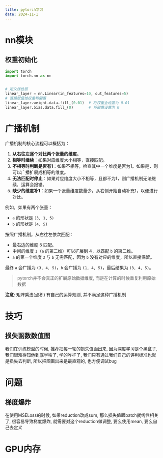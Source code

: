 ```yaml
---
title: pytorch学习
date: 2024-11-1
---
```




# nn模块



## 权重初始化

```python
import torch
import torch.nn as nn


# 定义线性层
linear_layer = nn.Linear(in_features=10, out_features=5)
# 直接赋值给权重和偏置
linear_layer.weight.data.fill_(0.01)  # 将权重全设置为 0.01
linear_layer.bias.data.fill_(0)       # 将偏置设置为 0
```



# 广播机制

广播机制的核心流程可以概括为：

1. **从右往左逐个对比两个张量的维度**。
2. **相等时继续**：如果对应维度大小相等，直接匹配。
3. **不相等时判断是否有1**：如果不相等，检查其中一个维度是否为1。如果是，则可以广播扩展成相等的维度。
4. **无法匹配时停止**：如果对应维度大小不相等，且都不为1，则广播机制无法继续，运算会报错。
5. **缺少的维度补1**：如果一个张量维度数量少，从右侧开始自动补充1，以便进行对比。

例如，如果有两个张量：

- `a` 的形状是 `(3, 1, 5)`
- `b` 的形状是 `(4, 5)`

按照广播机制，从右往左依次匹配：

- 最右边的维度 5 匹配。
- 中间的维度 `1`（`a` 的第二维）可以扩展到 4，以匹配 `b` 的第二维。
- `a` 的第一个维度 `3` 与 `b` 无需匹配，因为 `b` 没有对应的维度，所以直接保留。

最终 `a` 会广播为 `(3, 4, 5)`，`b` 会广播为 `(1, 4, 5)`，最后结果为 `(3, 4, 5)`。

> pytorch并不会真正的扩展原始数据维度, 而是在计算的时候重复利用原始数据

**注意**: 矩阵乘法(点积) 有自己的运算规则, 并不满足这种广播机制

# 技巧

## 损失函数数值图

我们在训练模型的时候, 推荐把每一轮的损失值画出来, 因为深度学习是个黑盒子, 我们很难得知他到底学啥了, 学的咋样了, 我们只有通过我们自己的评判标准也就是损失去判断, 所以把图画出来是最直观的, 也方便调试bug



# 问题

## 梯度爆炸

在使用MSELoss的时候, 如果reduction改成sum,  那么损失值跟batch就线性相关了, 很容易导致梯度爆炸,  就需要对这个reduction做调整, 要么使用mean, 要么自己去定义



# GPU内存

